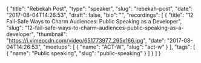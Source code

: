 {
  "title": "Rebekah Post",
  "type": "speaker",
  "slug": "rebekah-post",
  "date": "2017-08-04T14:26:53",
  "draft": false,
  "bio": "",
  "recordings": [
    {
      "title": "12 Fail-Safe Ways to Charm Audiences: Public Speaking as a Developer",
      "slug": "12-fail-safe-ways-to-charm-audiences-public-speaking-as-a-developer",
      "thumbnail": "https://i.vimeocdn.com/video/651773977_295x166.jpg",
      "date": "2017-08-04T14:26:53",
      "meetups": [
        {
          "name": "ACT-W",
          "slug": "act-w"
        }
      ],
      "tags": [
        {
          "name": "Public speaking",
          "slug": "public-speaking"
        }
      ]
    }
  ]
}